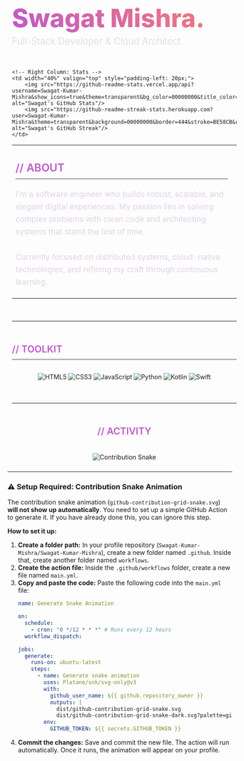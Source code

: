 <!-- ELEGANT MINIMALIST THEME - BY AI -->

<div style="font-family: 'Inter', 'Segoe UI', 'Helvetica Neue', 'Arial', sans-serif; width: 100%; padding: 10px;">

<!-- Header: Name & Title -->
<div style="text-align: left; margin-bottom: 50px;">
  <h1 style="font-weight: 800; font-size: 4em; margin-bottom: 0px;">
    <span style="background: -webkit-linear-gradient(45deg, #BE58CB, #F27979); -webkit-background-clip: text; -webkit-text-fill-color: transparent;">
      Swagat Mishra.
    </span>
  </h1>
  <p style="font-size: 1.5em; font-weight: 300; color: #E0D2E4; margin-top: 5px;">
    Full-Stack Developer & Cloud Architect
  </p>
</div>

<!-- Section: About & Stats -->
<table width="100%" style="border: none;">
  <tr>
    <!-- Left Column: About Me -->
    <td width="60%" valign="top" style="padding-right: 20px;">
      <h2 style="font-weight: 600; color: #BE58CB; border-bottom: 1px solid #444; padding-bottom: 10px;">// ABOUT</h2>
      <p style="color: #E0D2E4; font-size: 1.1em; line-height: 1.6;">
        I'm a software engineer who builds robust, scalable, and elegant digital experiences. My passion lies in solving complex problems with clean code and architecting systems that stand the test of time.
        <br><br>
        Currently focused on distributed systems, cloud-native technologies, and refining my craft through continuous learning.
      </p>
    </td>
    
    <!-- Right Column: Stats -->
    <td width="40%" valign="top" style="padding-left: 20px;">
        <img src="https://github-readme-stats.vercel.app/api?username=Swagat-Kumar-Mishra&show_icons=true&theme=transparent&bg_color=00000000&title_color=BE58CB&text_color=E0D2E4&icon_color=F27979&border_color=444" alt="Swagat's GitHub Stats"/>
        <img src="https://github-readme-streak-stats.herokuapp.com?user=Swagat-Kumar-Mishra&theme=transparent&background=00000000&border=444&stroke=BE58CB&ring=F27979&fire=F27979&currStreakNum=E0D2E4&sideNums=E0D2E4&currStreakLabel=E0D2E4&sideLabels=E0D2E4&dates=E0D2E4" alt="Swagat's GitHub Streak"/>
    </td>
  </tr>
</table>

<hr style="border-color: #444; margin: 50px 0;">

<!-- Section: Toolkit -->
<div>
  <h2 style="font-weight: 600; color: #BE58CB; border-bottom: 1px solid #444; padding-bottom: 10px;">// TOOLKIT</h2>
  <p align="center" style="margin-top: 30px;">
    <img src="https://img.shields.io/badge/HTML5-E34F26?style=for-the-badge&logo=html5&logoColor=white" alt="HTML5"/>
    <img src="https://img.shields.io/badge/CSS3-1572B6?style=for-the-badge&logo=css3&logoColor=white" alt="CSS3"/>
    <img src="https://img.shields.io/badge/JavaScript-F7DF1E?style=for-the-badge&logo=javascript&logoColor=black" alt="JavaScript"/>
    <img src="https://img.shields.io/badge/Python-3776AB?style=for-the-badge&logo=python&logoColor=white" alt="Python"/>
    <img src="https://img.shields.io/badge/Kotlin-7F52FF?style=for-the-badge&logo=kotlin&logoColor=white" alt="Kotlin"/>
    <img src="https://img.shields.io/badge/Swift-FA7343?style=for-the-badge&logo=swift&logoColor=white" alt="Swift"/>
  </p>
</div>

<hr style="border-color: #444; margin: 50px 0;">

<!-- Section: Activity -->
<div align="center">
  <h2 style="font-weight: 600; color: #BE58CB;">// ACTIVITY</h2>
  <!-- Contribution Snake -->
  <img src="https://github.com/Swagat-Kumar-Mishra/Swagat-Kumar-Mishra/blob/output/github-contribution-grid-snake.svg" alt="Contribution Snake" style="margin-top: 20px;">
</div>

</div>

---

### ⚠️ Setup Required: Contribution Snake Animation

The contribution snake animation (`github-contribution-grid-snake.svg`) **will not show up automatically**. You need to set up a simple GitHub Action to generate it. If you have already done this, you can ignore this step.

**How to set it up:**

1.  **Create a folder path:** In your profile repository (`Swagat-Kumar-Mishra/Swagat-Kumar-Mishra`), create a new folder named `.github`. Inside that, create another folder named `workflows`.
2.  **Create the action file:** Inside the `.github/workflows` folder, create a new file named `main.yml`.
3.  **Copy and paste the code:** Paste the following code into the `main.yml` file:
    ```yml
    name: Generate Snake Animation

    on:
      schedule:
        - cron: "0 */12 * * *" # Runs every 12 hours
      workflow_dispatch:

    jobs:
      generate:
        runs-on: ubuntu-latest
        steps:
          - name: Generate snake animation
            uses: Platane/snk/svg-only@v3
            with:
              github_user_name: ${{ github.repository_owner }}
              outputs: |
                dist/github-contribution-grid-snake.svg
                dist/github-contribution-grid-snake-dark.svg?palette=github-dark
            env:
              GITHUB_TOKEN: ${{ secrets.GITHUB_TOKEN }}
    ```
4.  **Commit the changes:** Save and commit the new file. The action will run automatically. Once it runs, the animation will appear on your profile.
